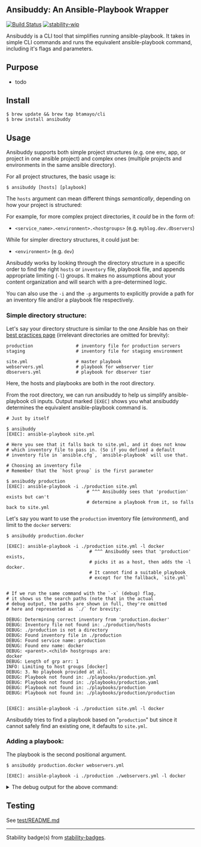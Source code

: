 ## Ansibuddy: An Ansible-Playbook Wrapper


[![Build Status](https://travis-ci.org/btamayo/ansibuddy.svg?branch=master)](https://travis-ci.org/btamayo/ansibuddy) [![stability-wip](https://img.shields.io/badge/stability-work_in_progress-lightgrey.svg)](https://github.com/btamayo/ansibuddy)

Ansibuddy is a CLI tool that simplifies running ansible-playbook. It takes in simple CLI commands and runs the equivalent ansible-playbook command, including it's flags and parameters.

## Purpose

- todo


## Install
```
$ brew update && brew tap btamayo/cli
$ brew install ansibuddy
```


## Usage

Ansibuddy supports both simple project structures (e.g. one env, app, or project in one ansible project) and complex ones (multiple projects and environments in the same ansible directory).

For all project structures, the basic usage is:

```shell
$ ansibuddy [hosts] [playbook]
```

The `hosts` argument can mean different things _semantically_, depending on how your project is structured:

For example, for more complex project directories, it _could_ be in the form of:
- `<service_name>.<environment>.<hostgroups>` (e.g. `myblog.dev.dbservers`)

While for simpler directory structures, it could just be:
- `<environment>` (e.g. `dev`)

Ansibuddy works by looking through the directory structure in a specific order to find the right `hosts` or `inventory` file, playbook file, and appends appropriate limiting (`-l`) groups. It makes no assumptions about your content organization and will search with a pre-determined logic.

You can also use the `-i` and the `-p` arguments to explicitly provide a path for an inventory file and/or a playbook file respectively.

### Simple directory structure:

Let's say your directory structure is similar to the one Ansible has on their [best practices page](http://docs.ansible.com/ansible/latest/playbooks_best_practices.html#content-organization) (irrelevant directories are omitted for brevity):

```
production                # inventory file for production servers
staging                   # inventory file for staging environment

site.yml                  # master playbook
webservers.yml            # playbook for webserver tier
dbservers.yml             # playbook for dbserver tier
```

Here, the hosts and playbooks are both in the root directory.


From the root directory, we can run ansibuddy to help us simplify ansible-playbook cli inputs. Output marked `[EXEC]` shows you what ansibuddy determines the equivalent ansible-playbook command is.

```shell
# Just by itself

$ ansibuddy
[EXEC]: ansible-playbook site.yml

# Here you see that it falls back to site.yml, and it does not know 
# which inventory file to pass in. (So if you defined a default 
# inventory file in `ansible.cfg`, `ansible-playbook` will use that.
```

```
# Choosing an inventory file
# Remember that the `host group` is the first parameter

$ ansibuddy production
[EXEC]: ansible-playbook -i ./production site.yml
                              # ^^^ Ansibuddy sees that 'production' exists but can't 
                              # determine a playbook from it, so falls back to site.yml
```

Let's say you want to use the `production` inventory file (_environment_), and limit to the `docker` servers:

```shell
$ ansibuddy production.docker

[EXEC]: ansible-playbook -i ./production site.yml -l docker
                               # ^^^ Ansibuddy sees that 'production' exists, 
                               # picks it as a host, then adds the -l docker. 
                               # It cannot find a suitable playbook 
                               # except for the fallback, `site.yml`


# If we run the same command with the `-x` (debug) flag, 
# it shows us the search paths (note that in the actual 
# debug output, the paths are shown in full, they're omitted 
# here and represented as `./` for brevity:

DEBUG: Determining correct inventory from 'production.docker'
DEBUG: Inventory file not found in: ./production/hosts
DEBUG: ./production is not a directory
DEBUG: Found inventory file in ./production
DEBUG: Found service name: production
DENUG: Found env name: docker
DEBUG: <parent>.<child> hostgroups are:
docker
DEBUG: Length of grp arr: 1
INFO: Limiting to host groups [docker]
DEBUG: 3. No playbook provided at all.
DEBUG: Playbook not found in: ./playbooks/production.yml
DEBUG: Playbook not found in: ./playbooks/production.yaml
DEBUG: Playbook not found in: ./playbooks/production
DEBUG: Playbook not found in: ./playbooks/production/production


[EXEC]: ansible-playbook -i ./production site.yml -l docker
```

Ansibuddy tries to find a playbook based on "`production`" but since it cannot safely find an existing one, it defaults to `site.yml`.

### Adding a playbook:

The playbook is the second positional argument.

```
$ ansibuddy production.docker webservers.yml

[EXEC]: ansible-playbook -i ./production ./webservers.yml -l docker
```

<details><summary>The debug output for the above command:</summary>

```shell 
$ ansibuddy production.docker -x


Positionals:  | PositionalInventoryHostgroup: production.docker | PositionalPlaybook:  | Inventory file path:  | Playbook file path:  | Additional options:
Flag List hosts: false
Flag Debug mode: true
Flag Check syntax: false

DEBUG: Base path is: /Users/btamayo/Development/ansibuddy/samples/ansible-best-practices-1

DEBUG: Passed Commands:

DEBUG: Determining correct inventory from 'production.docker'
DEBUG: Inventory file not found in: /production/hosts
DEBUG: /Users/btamayo/Development/ansibuddy/samples/ansible-best-practices-1/production is not a directory
DEBUG: Found inventory file in /Users/btamayo/Development/ansibuddy/samples/ansible-best-practices-1/production
DEBUG: Found service name: production
DENUG: Found env name: docker
DEBUG: <parent>.<child> hostgroups are:
docker
DEBUG: Length of grp arr: 1
INFO: Limiting to host groups [docker]
DEBUG: 3. No playbook provided at all.
DEBUG: Playbook not found in: /Users/btamayo/Development/ansibuddy/samples/ansible-best-practices-1/playbooks/production.yml
DEBUG: Playbook not found in: /Users/btamayo/Development/ansibuddy/samples/ansible-best-practices-1/playbooks/production.yaml
DEBUG: Playbook not found in: /Users/btamayo/Development/ansibuddy/samples/ansible-best-practices-1/playbooks/production
DEBUG: Playbook not found in: /Users/btamayo/Development/ansibuddy/samples/ansible-best-practices-1/playbooks/production/production
[EXEC]: ansible-playbook -i /Users/btamayo/Development/ansibuddy/samples/ansible-best-practices-1/production site.yml -l docker

[EXEC]: ansible-playbook -i ./production site.yml -l docker

Continue?
```
</details>

## Testing

See [test/README.md](test/README.md)


---

Stability badge(s) from [stability-badges](https://github.com/orangemug/stability-badges).
